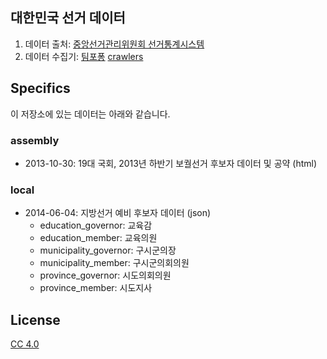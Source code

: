 ## 대한민국 선거 데이터

1. 데이터 출처: [중앙선거관리위원회 선거통계시스템](http://info.nec.go.kr)
2. 데이터 수집기: [팀포퐁](http://popong.com) [crawlers](https://github.com/teampopong/crawlers/#election_commission)

## Specifics

이 저장소에 있는 데이터는 아래와 같습니다.

### assembly

- 2013-10-30: 19대 국회, 2013년 하반기 보궐선거 후보자 데이터 및 공약 (html)

### local

- 2014-06-04: 지방선거 예비 후보자 데이터 (json)
    - education_governor: 교육감
    - education_member: 교육의원
    - municipality_governor: 구시군의장
    - municipality_member: 구시군의회의원
    - province_governor: 시도의회의원
    - province_member: 시도지사

## License
[CC 4.0](http://creativecommons.org/licenses/by/4.0/deed.ko)
